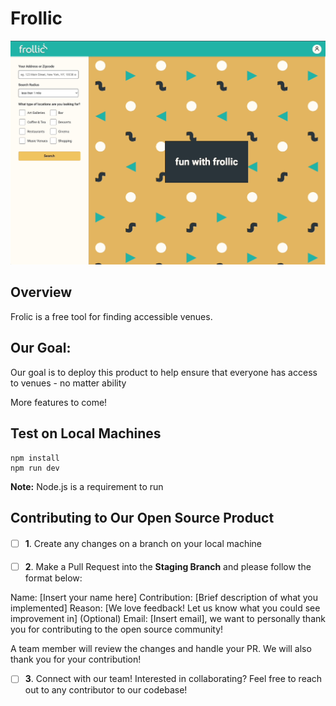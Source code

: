 # Frollic 
<img src='./client/assets/demo.gif'>


## Overview
Frolic is a free tool for finding accessible venues. 

## Our Goal:
Our goal is to deploy this product to help ensure that everyone has access to venues - no matter ability

More features to come!


## Test on Local Machines

```
npm install
npm run dev
```

**Note:** Node.js is a requirement to run


## Contributing to Our Open Source Product

####
- [ ] **1**. Create any changes on a branch on your local machine

#### 

- [ ] **2**. Make a Pull Request into the **Staging Branch** and please follow the format below:

Name: [Insert your name here]
Contribution: [Brief description of what you implemented]
Reason: [We love feedback! Let us know what you could see improvement in]
(Optional) Email: [Insert email], we want to personally thank you for contributing to the open source community!

A team member will review the changes and handle your PR. We will also thank you for your contribution!

- [ ] **3**. Connect with our team!
Interested in collaborating? Feel free to reach out to any contributor to our codebase!

#### 